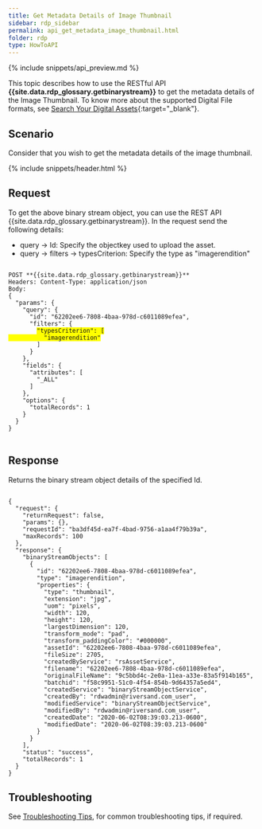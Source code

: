```yaml
---
title: Get Metadata Details of Image Thumbnail
sidebar: rdp_sidebar
permalink: api_get_metadata_image_thumbnail.html
folder: rdp
type: HowToAPI
---
```


{% include snippets/api_preview.md %}

This topic describes how to use the RESTful API **{{site.data.rdp_glossary.getbinarystream}}** to get the metadata details of the Image Thumbnail. To know more about the supported Digital File formats, see [Search Your Digital Assets](/{{site.data.rdp_links_version.APPU}}/srch_assets.html){:target="_blank"}.

## Scenario

Consider that you wish to get the metadata details of the image thumbnail.

{% include snippets/header.html %}

## Request

To get the above binary stream object, you can use the REST API {{site.data.rdp_glossary.getbinarystream}}. In the request send the following details:
* query -> Id: Specify the objectkey used to upload the asset.
* query -> filters -> typesCriterion: Specify the type as "imagerendition"

<pre>
<code>
POST **{{site.data.rdp_glossary.getbinarystream}}**
Headers: Content-Type: application/json
Body:
{
  "params": {
    "query": {
      "id": "62202ee6-7808-4baa-978d-c6011089efea",
      "filters": {
        <span style="background-color: #FFFF00">"typesCriterion": [
          "imagerendition"</span>
        ]
      }
    },
    "fields": {
      "attributes": [
        "_ALL"
      ]
    },
    "options": {
      "totalRecords": 1
    }
  }
}
</code>
</pre>

## Response

Returns the binary stream object details of the specified Id.

<pre><code>
{
  "request": {
    "returnRequest": false,
    "params": {},
    "requestId": "ba3df45d-ea7f-4bad-9756-a1aa4f79b39a",
    "maxRecords": 100
  },
  "response": {
    "binaryStreamObjects": [
      {
        "id": "62202ee6-7808-4baa-978d-c6011089efea",
        "type": "imagerendition",
        "properties": {
          "type": "thumbnail",
          "extension": "jpg",
          "uom": "pixels",
          "width": 120,
          "height": 120,
          "largestDimension": 120,
          "transform_mode": "pad",
          "transform_paddingColor": "#000000",
          "assetId": "62202ee6-7808-4baa-978d-c6011089efea",
          "fileSize": 2705,
          "createdByService": "rsAssetService",
          "filename": "62202ee6-7808-4baa-978d-c6011089efea",
          "originalFileName": "9c5bbd4c-2e0a-11ea-a33e-83a5f914b165",
          "batchid": "f58c9951-51c0-4f54-854b-9d64357a5ed4",
          "createdService": "binaryStreamObjectService",
          "createdBy": "rdwadmin@riversand.com_user",
          "modifiedService": "binaryStreamObjectService",
          "modifiedBy": "rdwadmin@riversand.com_user",
          "createdDate": "2020-06-02T08:39:03.213-0600",
          "modifiedDate": "2020-06-02T08:39:03.213-0600"
        }
      }
    ],
    "status": "success",
    "totalRecords": 1
  }
}
</code></pre>

## Troubleshooting

See [Troubleshooting Tips](api_troubleshooting_tips.html), for common troubleshooting tips, if required.